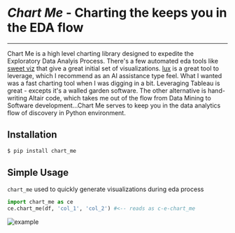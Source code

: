 # _Chart Me_ - Charting the keeps you in the EDA flow

---

Chart Me is a high level charting library designed to expedite the Exploratory Data Analyis Process. There's a few automated eda tools like [sweet viz](https://pypi.org/project/sweetviz/) that give a great initial set of visualizations. [lux](https://github.com/lux-org/lux) is a great tool to leverage, which I recommend as an AI assistance type feel. What I wanted was a fast charting tool when I was digging in a bit. Leveraging Tableau is great - excepts it's a walled garden software. The other alternative is hand-writing Altair code, which takes me out of the flow from Data Mining to Software development...Chart Me serves to keep you in the data analytics flow of discovery in Python environment.

## Installation

```bash
$ pip install chart_me
```

## Simple Usage

`chart_me` used to quickly generate visualizations during eda process

```python
import chart_me as ce
ce.chart_me(df, 'col_1', 'col_2') #<-- reads as c-e-chart_me

```

![example](..\docs\source_static\Example_Screenshot.png)
